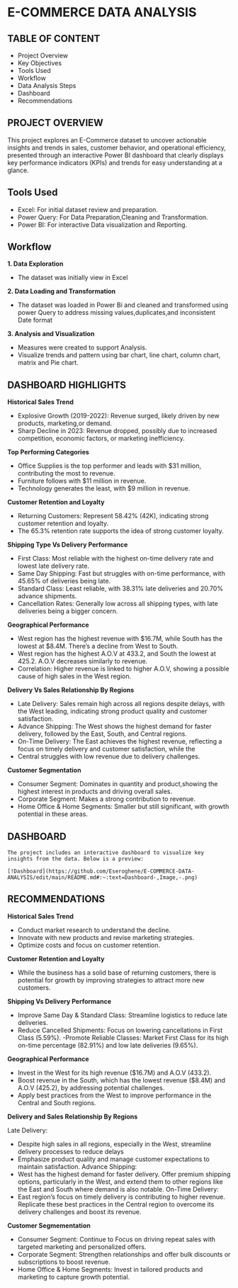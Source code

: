 # E-COMMERCE DATA ANALYSIS

## TABLE OF CONTENT
- Project Overview
- Key Objectives
- Tools Used
- Workflow
- Data Analysis Steps
- Dashboard
- Recommendations

## PROJECT OVERVIEW
This project explores an E-Commerce dataset to uncover actionable insights and trends in sales, customer behavior, and operational efficiency, presented through an interactive Power BI dashboard that clearly displays key performance indicators (KPIs) and trends for easy understanding at a glance.

 ## Tools Used
 
 - Excel: For initial dataset review and preparation.
 - Power Query: For Data Preparation,Cleaning and Transformation.
 - Power BI: For interactive Data visualization and Reporting.

## Workflow
**1. Data Exploration**
- The dataset was initially view in Excel

**2. Data Loading and Transformation**
- The dataset was loaded in Power Bi and cleaned and transformed using power Query to address missing values,duplicates,and inconsistent Date format

**3. Analysis and Visualization**
- Measures were created to support Analysis.
- Visualize trends and pattern using bar chart, line chart, column chart, matrix and Pie chart.

## DASHBOARD HIGHLIGHTS
 
  **Historical Sales Trend**
	
  - Explosive Growth (2019-2022): Revenue surged, likely driven by new products, marketing,or demand.
  - Sharp Decline in 2023: Revenue dropped, possibly due to increased competition, economic factors, or marketing inefficiency.
 
  **Top Performing Categories**
	
  - Office Supplies is the top performer and leads with $31 million, contributing the most to revenue.
  - Furniture follows with $11 million in revenue.
  - Technology generates the least, with $9 million in revenue.
 
**Customer Retention and Loyalty**

 - Returning Customers: Represent 58.42% (42K), indicating strong customer retention and loyalty.
 - The 65.3% retention rate supports the idea of strong customer loyalty.

 **Shipping Type Vs Delivery Performance**
 
  - First Class: Most reliable with the highest on-time delivery rate and lowest late delivery rate.
  - Same Day Shipping: Fast but struggles with on-time performance, with 45.65% of deliveries being late.
  - Standard Class: Least reliable, with 38.31% late deliveries and 20.70% advance shipments.
  - Cancellation Rates: Generally low across all shipping types, with late deliveries being a bigger concern.

**Geographical Performance**

- West region has the highest revenue with $16.7M, while South has the lowest at $8.4M. There’s a decline from West to South.
- West region has the highest A.O.V at 433.2, and South the lowest at 425.2. A.O.V decreases similarly to revenue.
- Correlation: Higher revenue is linked to higher A.O.V, showing a possible cause of high sales in the West region.

 **Delivery Vs Sales Relationship By Regions**
 
- Late Delivery: Sales remain high across all regions despite delays, with the West leading, indicating strong product quality and 
customer satisfaction.
- Advance Shipping: The West shows the highest demand for faster delivery, followed by the East, South, and Central regions.
- On-Time Delivery: The East achieves the highest revenue, reflecting a focus on timely delivery and customer satisfaction, while the 
- Central struggles with low revenue due to delivery challenges.
		
**Customer Segmentation**

- Consumer Segment: Dominates in quantity and product,showing the highest interest in products and  driving overall sales.
- Corporate Segment: Makes a strong contribution to revenue.
- Home Office & Home Segments: Smaller but still significant, with growth potential in these areas.

## DASHBOARD

    The project includes an interactive dashboard to visualize key insights from the data. Below is a preview:

    [!Dashboard](https://github.com/Eseroghene/E-COMMERCE-DATA-ANALYSIS/edit/main/README.md#:~:text=Dashboard-,Image,-.png)

## RECOMMENDATIONS

  **Historical Sales Trend**
		
- Conduct market research to understand the decline.
- Innovate with new products and revise marketing strategies.
- Optimize costs and focus on customer retention.

 **Customer Retention and Loyalty**
 
- While the business has a solid base of returning customers, there is potential for growth by improving strategies to attract more new 
  customers.
		
 **Shipping Vs Delivery Performance**
 
- Improve Same Day & Standard Class: Streamline logistics to reduce late deliveries.
- Reduce Cancelled Shipments: Focus on lowering cancellations in First Class (5.59%).
-Promote Reliable Classes: Market First Class for its high on-time percentage (82.91%) and low late deliveries (9.65%).
		
 **Geographical Performance**
 
- Invest in the West for its high revenue ($16.7M) and A.O.V (433.2).
- Boost revenue in the South, which has the lowest revenue ($8.4M) and A.O.V (425.2), by addressing potential challenges.
- Apply best practices from the West to improve performance in the Central and South regions.

**Delivery and Sales Relationship By Regions**
		
Late Delivery:                                                                                                                                  
- Despite high sales in all regions, especially in the West, streamline delivery processes to reduce delays
- Emphasize product quality and manage customer expectations to maintain satisfaction.
Advance Shipping:
- West has the highest demand for faster delivery. Offer premium shipping options, particularly in the  West, and extend them to 
  other regions like the East and South where demand is also notable.
On-Time Delivery:
- East region’s focus on timely delivery is contributing to higher revenue. Replicate these best  practices in the Central region to overcome its delivery challenges and boost its revenue.

**Customer Segmementation**

- Consumer Segment: Continue to  Focus on driving repeat sales with targeted marketing and personalized offers.
- Corporate Segment: Strengthen relationships and offer bulk discounts or subscriptions to boost 
    revenue.
- Home Office & Home Segments: Invest in tailored products and marketing to capture growth potential.

